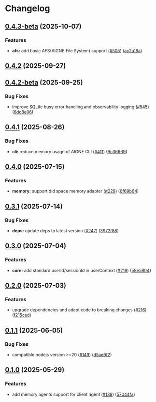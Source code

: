# Changelog

## [0.4.3-beta](https://github.com/AIGNE-io/aigne-framework/compare/sqlite-v0.4.2...sqlite-v0.4.3-beta) (2025-10-07)


### Features

* **afs:** add basic AFS(AIGNE File System) support ([#505](https://github.com/AIGNE-io/aigne-framework/issues/505)) ([ac2a18a](https://github.com/AIGNE-io/aigne-framework/commit/ac2a18a82470a2f31c466f329386525eb1cdab6d))

## [0.4.2](https://github.com/AIGNE-io/aigne-framework/compare/sqlite-v0.4.2-beta...sqlite-v0.4.2) (2025-09-27)

## [0.4.2-beta](https://github.com/AIGNE-io/aigne-framework/compare/sqlite-v0.4.1...sqlite-v0.4.2-beta) (2025-09-25)


### Bug Fixes

* improve SQLite busy error handling and observability logging ([#545](https://github.com/AIGNE-io/aigne-framework/issues/545)) ([6dc8e06](https://github.com/AIGNE-io/aigne-framework/commit/6dc8e064231f3d6342036626591e89bff1ae5c08))

## [0.4.1](https://github.com/AIGNE-io/aigne-framework/compare/sqlite-v0.4.0...sqlite-v0.4.1) (2025-08-26)


### Bug Fixes

* **cli:** reduce memory usage of AIGNE CLI ([#411](https://github.com/AIGNE-io/aigne-framework/issues/411)) ([9c36969](https://github.com/AIGNE-io/aigne-framework/commit/9c369699d966d37abf2d6a1624eac3d2fda4123b))

## [0.4.0](https://github.com/AIGNE-io/aigne-framework/compare/sqlite-v0.3.1...sqlite-v0.4.0) (2025-07-15)


### Features

* **memory:** support did space memory adapter ([#229](https://github.com/AIGNE-io/aigne-framework/issues/229)) ([6f69b64](https://github.com/AIGNE-io/aigne-framework/commit/6f69b64e98b963db9d6ab5357306b445385eaa68))

## [0.3.1](https://github.com/AIGNE-io/aigne-framework/compare/sqlite-v0.3.0...sqlite-v0.3.1) (2025-07-14)


### Bug Fixes

* **deps:** update deps to latest version ([#247](https://github.com/AIGNE-io/aigne-framework/issues/247)) ([3972f88](https://github.com/AIGNE-io/aigne-framework/commit/3972f887a9abff20c26da6b51c1071cbd54c0bf1))

## [0.3.0](https://github.com/AIGNE-io/aigne-framework/compare/sqlite-v0.2.0...sqlite-v0.3.0) (2025-07-04)


### Features

* **core:** add standard userId/sessionId in userContext ([#219](https://github.com/AIGNE-io/aigne-framework/issues/219)) ([58e5804](https://github.com/AIGNE-io/aigne-framework/commit/58e5804cf08b1d2fa6e232646fadd70b5db2e007))

## [0.2.0](https://github.com/AIGNE-io/aigne-framework/compare/sqlite-v0.1.1...sqlite-v0.2.0) (2025-07-03)


### Features

* upgrade dependencies and adapt code to breaking changes ([#216](https://github.com/AIGNE-io/aigne-framework/issues/216)) ([f215ced](https://github.com/AIGNE-io/aigne-framework/commit/f215cedc1a57e321164064c33316e496eae8d25f))

## [0.1.1](https://github.com/AIGNE-io/aigne-framework/compare/sqlite-v0.1.0...sqlite-v0.1.1) (2025-06-05)


### Bug Fixes

* compatible nodejs version &gt;=20 ([#149](https://github.com/AIGNE-io/aigne-framework/issues/149)) ([d5ae9f2](https://github.com/AIGNE-io/aigne-framework/commit/d5ae9f245972e87e70fd87cdd960ade9940f288c))

## [0.1.0](https://github.com/AIGNE-io/aigne-framework/compare/sqlite-v0.0.1...sqlite-v0.1.0) (2025-05-29)


### Features

* add memory agents support for client agent ([#139](https://github.com/AIGNE-io/aigne-framework/issues/139)) ([57044fa](https://github.com/AIGNE-io/aigne-framework/commit/57044fa87b8abcba395cd05f941d6d312ab65764))
